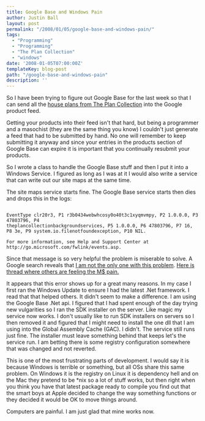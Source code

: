 ```yaml
---
title: Google Base and Windows Pain
author: Justin Ball
layout: post
permalink: "/2008/01/05/google-base-and-windows-pain/"
tags:
  - "Programming"
  - "Programming"
  - "The Plan Collection"
  - "windows"
date: '2008-01-05T07:00:00Z'
templateKey: blog-post
path: "/google-base-and-windows-pain"
description: ''
---
```


So I have been trying to figure out Google Base for the last week so that I can send all the <a href="http://www.theplancollection.com" title="The Plan Collection">house plans from The Plan Collection</a> into the Google product feed.

Getting your products into their feed isn't that hard, but being a programmer and a masochist (they are the same thing you know) I couldn't just generate a feed that had to be submitted by hand.  No one will remember to keep submitting it anyway and since your entries in the products section of Google Base can expire it is important that you continually resubmit your products.

So I wrote a class to handle the Google Base stuff and then I put it into a Windows Service.  I figured as long as I was at it I would also write a service that can write out our site maps at the same time.

The site maps service starts fine.  The Google Base service starts then dies and drops this in the logs:

<pre><code class="ruby">
EventType clr20r3, P1 r3b0434webwhcosy0o40t3c1xyqmvmpy, P2 1.0.0.0, P3 47803796, P4
theplancollectionbackgroundservices, P5 1.0.0.0, P6 47803796, P7 16, P8 3e, P9 system.io.filenotfoundexception, P10 NIL.

For more information, see Help and Support Center at http://go.microsoft.com/fwlink/events.asp.
</pre></code>

Since that message is so very helpful the problem is miserable to solve.  A Google search reveals that <a href="http://blogs.msdn.com/elton/archive/2006/03/06/545090.aspx">I am not the only one with this problem</a>.  <a href="http://forums.microsoft.com/MSDN/ShowPost.aspx?PostID=328111&SiteID=1&mode=1">Here is thread where others are feeling the M$ pain.</a>

It appears that this error shows up for a great many reasons.  In my case I first ran the Windows Update to ensure I had the latest .Net framework.  I read that that helped others.  It didn't seem to make a difference.  I am using the Google Base .Net api.  I figured that I had spent enough of the day trying new vulgarities so I ran the SDK installer on the server.  Like magic my service now works.  I don't usually like to run SDK installers on servers so I then removed it and figured that I might need to install the one dll that I am using into the Global Assembly Cache (GAC).  I didn't.  The service still runs just fine.  The installer must leave something behind that keeps let's the service run.  I am betting there is some registry configuration somewhere that was changed and not reverted.

This is one of the most frustrating parts of development.  I would say it is because Windows is terrible or something, but all OSs share this same problem.  On Windows it is the registry on Linux it is dependency hell and on the Mac they pretend to be *nix so a lot of stuff works, but then right when you think you have that latest package ready to compile you find out that the smart boys at Apple decided to change the way something functions or they decided it would be OK to move things around.

Computers are painful.  I am just glad that mine works now.
